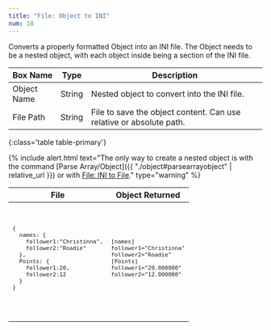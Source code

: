 ```yaml
---
title: "File: Object to INI"
num: 10
---
```


Converts a properly formatted Object into an INI file. The Object needs to be a nested object, with each object inside being a section of the INI file.

| Box Name | Type | Description | 
|-------|--------|--------
|Object Name|String|Nested object to convert into the INI file.
|File Path|String|File to save the object content. Can use relative or absolute path.
{:class='table table-primary'}

{% include alert.html text="The only way to create a nested object is with the command [Parse Array/Object]({{ "./object#parsearrayobject" | relative_url }}) or with [File: INI to File](#fileinitoobject)." type="warning" %} 

<table class="table table-secondary w-auto table-hover align-middle">
   <thead>
      <tr>
         <th>File</th>
         <th>Object Returned</th>
      </tr>
   </thead>
   <tbody>
      <tr>
         <td>
            <code>
               <pre>
{
  names: {
    follower1:"Christinna",
    follower2:"Roadie"
  },
  Points: {
    follower1:20,
    follower2:12
  }
}
       </pre>
            </code>
         </td>
         <td>
            <code>
               <pre>
[names]
follower1="Christinna"
follower2="Roadie"
[Points]
follower1="20.000000"
follower2="12.000000"
       </pre>
            </code>
         </td>
      </tr>
   </tbody>
</table>
